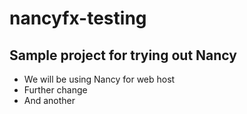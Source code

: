 # nancyfx-testing

## Sample project for trying out Nancy ##
* We will be using Nancy for web host
* Further change
* And another
